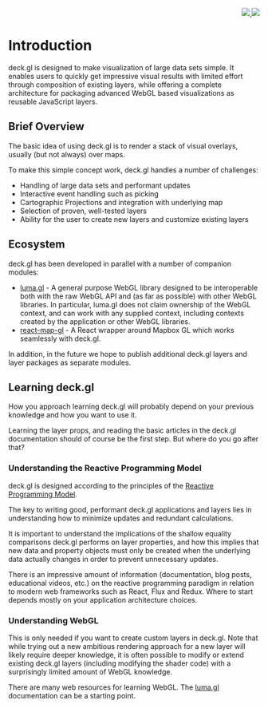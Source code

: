 <p align="right">
  <a href="https://github.com/uber/deck.gl/blob/master/docs/README.md">
    <img src="https://img.shields.io/badge/current-v4-brightgreen.svg?style=flat-square" />
  </a>
  <a href="https://github.com/uber/deck.gl/tree/3.0-release/docs">
    <img src="https://img.shields.io/badge/legacy-v3-green.svg?style=flat-square" />
  </a>
</p>

# Introduction

deck.gl is designed to make visualization of large data sets simple.
It enables users to quickly get impressive visual results with limited effort
through composition of existing layers, while offering a complete architecture
for packaging advanced WebGL based visualizations as reusable JavaScript
layers.

## Brief Overview

The basic idea of using deck.gl is to render a stack of visual overlays,
usually (but not always) over maps.

To make this simple concept work, deck.gl handles a number of challenges:

* Handling of large data sets and performant updates
* Interactive event handling such as picking
* Cartographic Projections and integration with underlying map
* Selection of proven, well-tested layers
* Ability for the user to create new layers and customize existing layers

## Ecosystem

deck.gl has been developed in parallel with a number of companion modules:

* [luma.gl](https://uber.github.io/luma.gl/#/) -
  A general purpose WebGL library designed to be interoperable both with the
  raw WebGL API and (as far as possible) with other WebGL libraries.
  In particular, luma.gl does not claim ownership of the WebGL context, and can
  work with any supplied context, including contexts created by the application
  or other WebGL libraries.
* [react-map-gl](https://uber.github.io/react-map-gl/#/) - A React wrapper
  around Mapbox GL which works seamlessly with deck.gl.

In addition, in the future we hope to publish additional deck.gl layers and
layer packages as separate modules.

## Learning deck.gl

How you approach learning deck.gl will probably depend on your previous
knowledge and how you want to use it.

Learning the layer props, and reading the basic articles in the deck.gl
documentation should of course be the first step. But where do you go
after that?

### Understanding the Reactive Programming Model

deck.gl is designed according to the principles of the
[Reactive Programming Model](https://en.wikipedia.org/wiki/Reactive_programming).

The key to writing good, performant deck.gl applications and layers
lies in understanding how to minimize updates and redundant calculations.

It is important to understand the implications of the shallow equality
comparisons deck.gl performs on layer properties, and how this implies that
new data and property objects must only be created when the underlying
data actually changes in order to prevent unnecessary updates.

There is an impressive amount of information (documentation, blog posts,
educational videos, etc.) on the reactive programming paradigm in relation to
modern web frameworks such as React, Flux and Redux. Where to start depends
mostly on your application architecture choices.

### Understanding WebGL

This is only needed if you want to create custom layers in deck.gl.
Note that while trying out a new ambitious rendering approach for a
new layer will likely require deeper knowledge, it is often possible to modify
or extend existing deck.gl layers (including modifying the shader code) with
a surprisingly limited amount of WebGL knowledge.

There are many web resources for learning WebGL. The
[luma.gl](https://uber.github.io/luma.gl/#/) documentation
can be a starting point.
